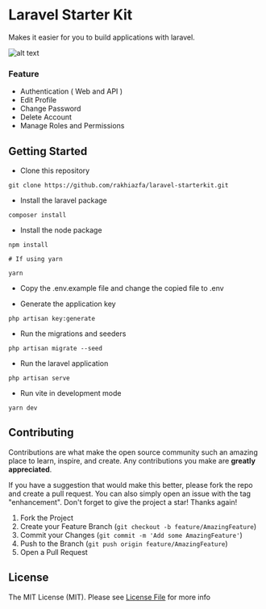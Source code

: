 # Laravel Starter Kit

Makes it easier for you to build applications with laravel.

![alt text](https://github.com/rakhiazfa/laravel-starterkit/blob/main/laravel-starterkit.png)

### Feature

- Authentication ( Web and API )
- Edit Profile
- Change Password
- Delete Account
- Manage Roles and Permissions

## Getting Started

- Clone this repository

```
git clone https://github.com/rakhiazfa/laravel-starterkit.git
```

- Install the laravel package

```
composer install
```

- Install the node package

```
npm install

# If using yarn

yarn
```

- Copy the .env.example file and change the copied file to .env

- Generate the application key

```
php artisan key:generate
```

- Run the migrations and seeders

```
php artisan migrate --seed
```

- Run the laravel application

```
php artisan serve
```

- Run vite in development mode

```
yarn dev
```

## Contributing

Contributions are what make the open source community such an amazing place to learn, inspire, and create. Any contributions you make are **greatly appreciated**.

If you have a suggestion that would make this better, please fork the repo and create a pull request. You can also simply open an issue with the tag "enhancement".
Don't forget to give the project a star! Thanks again!

1. Fork the Project
2. Create your Feature Branch (`git checkout -b feature/AmazingFeature`)
3. Commit your Changes (`git commit -m 'Add some AmazingFeature'`)
4. Push to the Branch (`git push origin feature/AmazingFeature`)
5. Open a Pull Request

## License

The MIT License (MIT). Please see [License File](LICENSE.md) for more info
